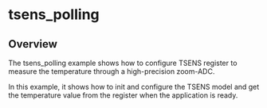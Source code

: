 # tsens_polling

## Overview
The tsens_polling example shows how to configure TSENS register to measure the temperature through a high-precision
zoom-ADC.

In this example, it shows how to init and configure the TSENS model and get the temperature value from the register
when the application is ready.
